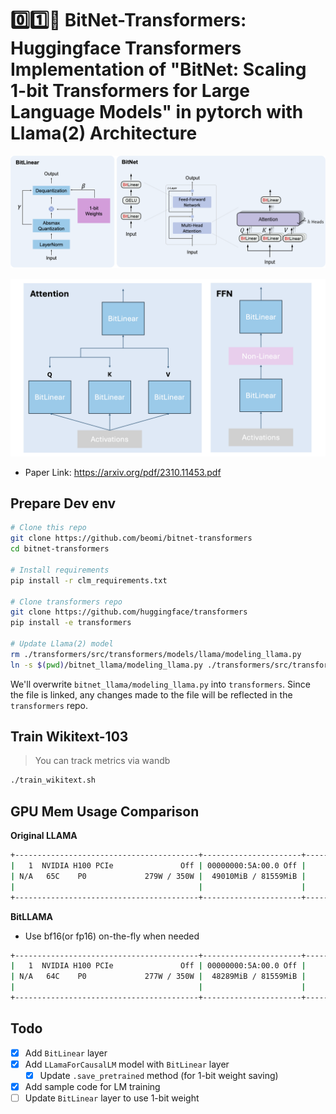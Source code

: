 # 0️⃣1️⃣🤗 BitNet-Transformers: Huggingface Transformers Implementation of "BitNet: Scaling 1-bit Transformers for Large Language Models" in pytorch with Llama(2) Architecture

![BitNet Architecture](./static/bitnet-arch.png)

![BitNet](./static/bitnet.png)

- Paper Link: https://arxiv.org/pdf/2310.11453.pdf

## Prepare Dev env

```bash
# Clone this repo
git clone https://github.com/beomi/bitnet-transformers
cd bitnet-transformers

# Install requirements
pip install -r clm_requirements.txt

# Clone transformers repo
git clone https://github.com/huggingface/transformers
pip install -e transformers

# Update Llama(2) model
rm ./transformers/src/transformers/models/llama/modeling_llama.py
ln -s $(pwd)/bitnet_llama/modeling_llama.py ./transformers/src/transformers/models/llama/modeling_llama.py
```

We'll overwrite `bitnet_llama/modeling_llama.py` into `transformers`. Since the file is linked, any changes made to the file will be reflected in the `transformers` repo.

## Train Wikitext-103

> You can track metrics via wandb

```bash
./train_wikitext.sh
```

## GPU Mem Usage Comparison

**Original LLAMA**

```bash
+-----------------------------------------+----------------------+----------------------+
|   1  NVIDIA H100 PCIe               Off | 00000000:5A:00.0 Off |                    0 |
| N/A   65C    P0             279W / 350W |  49010MiB / 81559MiB |     90%      Default |
|                                         |                      |             Disabled |
+-----------------------------------------+----------------------+----------------------+
```

**BitLLAMA**

- Use bf16(or fp16) on-the-fly when needed

```bash
+-----------------------------------------+----------------------+----------------------+
|   1  NVIDIA H100 PCIe               Off | 00000000:5A:00.0 Off |                    0 |
| N/A   64C    P0             277W / 350W |  48289MiB / 81559MiB |     92%      Default |
|                                         |                      |             Disabled |
+-----------------------------------------+----------------------+----------------------+
```

## Todo

- [x] Add `BitLinear` layer
- [x] Add `LLamaForCausalLM` model with `BitLinear` layer
  - [x] Update `.save_pretrained` method (for 1-bit weight saving)
- [x] Add sample code for LM training
- [ ] Update `BitLinear` layer to use 1-bit weight
